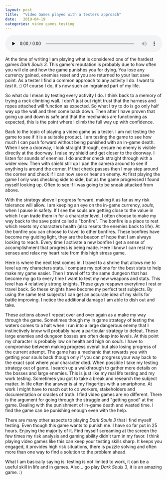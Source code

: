 ```yaml
---
layout: post
title:  "Video Games played with a testers approach"
date:   2019-04-19
categories: video games testing
---
```


<audio tabindex="0" controls="" preload="none" style="width: 100%">
    <source src="https://smaugcloud.duckdns.org/index.php/s/Sn8LBDSJ3ZPSiee/download" type="audio/ogg">
</audio>

At the time of writing I am playing what is considered one of the hardest games *Dark Souls 3*.
This game's reputation is probably due to how often you will die and how the game punishes you for dying. You lose any currency gained, enemies reset and you are returned to your last save point. As a tester I find a common approach to any activity I do. I want to *test* it. :) Of course I do, it's now such an ingrained part of my life.

So what do I mean by testing every activity I do. I think back to a memory of trying a rock climbing wall. I don't just out right trust that the harness and ropes attached will function as expected. So what I try to do is go only half way up the wall and then come back down. Then after I have proven that going up and down is safe and that the mechanics are functioning as expected, this is the point where I climb the full way up with confidence.

Back to the topic of playing a video game as a tester. I am not testing the game to see if it is a suitable product. I am testing the game to see how much I can push forward without being punished with an in-game death. When I see a doorway, I look straight through, ensure no enemy is visible directly at the doorway. I raise my shield and get closer to the doorway. I listen for sounds of enemies. I do another check straight through with a wider view. Then with shield still up I pan the camera around to see if anything is around the corner. If that check passes then I may step around the corner and check if I can now see or hear an enemy. At first playing the game I only was checking side to side, but as the game progressed I found myself looking up. Often to see if I was going to be sneak attacked from above.

With the strategy above I progress forward, making it as far as my risk tolerance will allow. I am keeping an eye on the in-game currency, *souls*, when I pause in safety. If I see the souls are getting close to the value in which I can trade them in for a character level, I often choose to make my way back to the save point called a "bonfire". The bonfire is a place to rest which resets my characters health (also resets the enemies back to life). At the bonfire you can choose to travel to other bonfires. These bonfires have become my guiding light, they are the beacon of hope that I am always looking to reach. Every time I activate a new bonfire I get a sense of accomplishment that progress is being made. Here I know I can rest my senses and relax my heart rate from this high stress game.

Here is where the next test comes in. I travel to a shrine that allows me to level up my characters stats. I compare my options for the best stats to help make my game easier. Then I travel off to the same dungeon that has become my go to every time I want to test my new weapons and stats. This level has 4 relatively strong knights. These guys respawn everytime I rest or travel back. So these knights have become my perfect test subjects. By using the same test subjects I can get an accurate idea of my skills for battle improving. I notice the additional damage I am able to dish out and take.

These actions above I repeat over and over again as a make my way through the game. Sometimes though my in game strategy of testing the waters comes to a halt when I run into a large dangerous enemy that I instinctively know will probably have a particular strategy to defeat. These large enemies and dungeon bosses are often deep into levels. At this point my character is probably low on health and high on *souls*. I have to compromise between making progress overall but also losing progress of the current attempt. The game has a mechanic that rewards you with getting your souls back though only if you can progress your way back to the exact spot where your character died. When possible I take my testing strategy out of game. I search up a walkthrough to gather more details on the bosses and large enemies. This is just like my real life testing and my work testing. Sometimes you got to take a break and research the subject matter. In life often the answer is at my fingertips with a smartphone. At work I might have to reach out to co workers, stakeholders and documentation or oracles of truth. I find video games are no different. There is the argument for going through the struggle and "getting good" at the game. Dealing with the punishment of in-game death and wasted time. I find the game can be punishing enough even with the help.

There are many other aspects to playing *Dark Souls 3* that I find myself testing. Even though this game wants to punish me. I have so far put in 25 hours. Enjoying the majority of it. Find myself screaming at the screen the few times my risk analysis and gaming ability didn't turn in my favor. I think playing video games like this can keep your testing skills sharp. It keeps you engaged, it provides high risk situations, there is puzzle solving and often more than one way to find a solution to the problem ahead.

What I am basically saying is: testing is not limited to work, it can be a useful skill in life and in games. Also... go play *Dark Souls 3*, it is an amazing game. :)